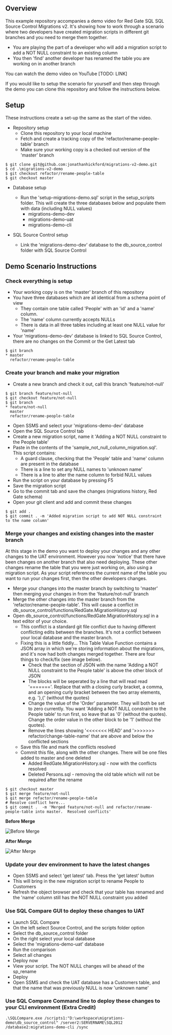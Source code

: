 ## Overview

This example repository accompanies a demo video for Red Gate SQL SQL Source Control Migrations v2.  It's showing how to work through a scenario where two developers have created migration scripts in different git branches and you need to merge them together.

- You are playing the part of a developer who will add a migration script to add a NOT NULL constraint to an existing column 
- You then 'find' another developer has renamed the table you are working on in another branch

You can watch the demo video on YouTube [TODO: LINK]

If you would like to setup the scenario for yourself and then step through the demo you can clone this repository and follow the instructions below.

## Setup

These instructions create a set-up the same as the start of the video.

- Repository setup
	- Clone this repository to your local machine
	- Fetch and create a tracking copy of the 'refactor/rename-people-table' branch
	- Make sure your working copy is a checked out version of the 'master' branch

```
$ git clone git@github.com:jonathanhickford/migrations-v2-demo.git
$ cd .\migrations-v2-demo
$ git checkout refactor/rename-people-table
$ git checkout master
```

- Database setup
	- Run the 'setup-migrations-demo.sql' script in the setup_scripts folder.  This will create the three databases below and populate them with data (including NULL values)
		- migrations-demo-dev
		- migrations-demo-uat
		- migrations-demo-cli

- SQL Source Control setup
	- Link the 'migrations-demo-dev' database to the db_source_control folder with SQL Source Control

## Demo Scenario Instructions

### Check everything is setup
- Your working copy is on the 'master' branch of this repository
- You have three databases which are all identical from a schema point of view
	- They contain one table called 'People' with an 'id' and a 'name' column.  
	- The 'name' column  currently accepts NULLs
	- There is data in all three tables including at least one NULL value for 'name'
- Your 'migrations-demo-dev' database is linked to SQL Source Control, there are no changes on the Commit or  the Get Latest tab

```
$ git branch
* master
  refactor/rename-people-table
```

### Create your branch and make your migration
	
- Create a new branch and check it out, call this branch 'feature/not-null'

```
$ git branch feature/not-null
$ git checkout feature/not-null
$ git branch
* feature/not-null
  master
  refactor/rename-people-table
```

- Open SSMS and select your 'migrations-demo-dev' database
- Open the SQL Source Control tab
- Create a new migration script, name it 'Adding a NOT NULL constraint to the People table'
- Paste in the contents of the 'sample_not_null_column_migration.sql'.  This script contains:
	- A guard clause, checking that the 'People' table and 'name' column are present in the database
	- There is a line to set any NULL names to 'unknown name'
	- There is a line to alter the name column to forbid NULL values
- Run the script on your database by pressing F5
- Save the migration script
- Go to the commit tab and save the changes (migrations history, Red Gate schema)
- Open your git client and add and commit these changes

```
$ git add .
$ git commit . -m 'Added migration script to add NOT NULL constraint to the name column'
```

### Merge your changes and existing changes into the master branch

At this stage in the demo you want to deploy your changes and any other changes to the UAT environment.  However you now 'notice' that there have been changes on another branch that also need deploying.  These other changes rename the table that you were just working on, also using a migration script.  As your script references the current name of the table you want to run your changes first, then the other developers changes.

- Merge your changes into the master branch by switching to 'master' then merging your changes in from the 'feature/not-null' branch
- Merge the other changes into the master branch from the 'refactor/rename-people-table'.  This will cause a conflict in db_source_control/functions/RedGate.MigrationHistory.sql
- Open db_source_control/functions/RedGate.MigrationHistory.sql in a text editor of your choice.
	- This conflict is a standard git file conflict due to having different conflicting edits between the branches.  It's not a conflict between your local database and the master branch.
	- Fixing this is a little fiddly...  This Table Value Function contains a JSON array in which we're storing information about the migrations, and it's now had both changes merged together.  There are four things to check/fix (see image below).
		- Check that the section of JSON with the name 'Adding a NOT NULL constraint to the People table' is above the other block of JSON
		- The blocks will be seperated by a line that will read read '======='.  Replace that with a closing curly bracket, a comma, and an opening curly bracket between the two array elements, e.g. '},{'  (without the quotes)
		- Change the value of the 'Order' parameter.  They will both be set to zero currently.  You want 'Adding a NOT NULL constraint to the People table' to run first, so leave that as '0' (without the quotes).  Change the order value in the other block to be '1' (without the quotes).
		- Remove the lines showing '<<<<<<< HEAD' and  '>>>>>>> refactor/change-table-name' that are above and below the conflicted sections
	- Save this file and mark the conflicts resolved
	- Commit this file, along with the other changes.  There will be one files added to master and one deleted
		- Added RedGate.MigrationHistory.sql - now with the conflicts resolved
		- Deleted Persons.sql - removing the old table which will not be required after the rename

```
$ git checkout master
$ git merge feature/not-null
$ git merge refactor/rename-people-table
# Resolve conflict here...
$ git commit .  -m 'Merged feature/not-null and refactor/rename-people-table into master.  Resolved conflicts'
```

**Before Merge**

![Before Merge](images/before_merge.png "Before Merge")

**After Merge**

![After Merge](images/after_merge.png "After Merge")
				

### Update your dev environment to have the latest changes

- Open SSMS and select 'get latest' tab.  Press the 'get latest' button
- This will bring in the new migration script to rename People to Customers
- Refresh the object browser and check that your table has renamed and the 'name' column still has the NOT NULL constraint you added

### Use SQL Compare GUI to deploy these changes to UAT

- Launch SQL Compare
- On the left select Source Control, and the scripts folder option
- Select the db_source_control folder
- On the right select your local database
- Select the 'migrations-demo-uat' database
- Run the comparison
- Select all changes
- Deploy now
- View your script.  The NOT NULL changes will be ahead of the sp_rename
- Deploy
- Open SSMS and check the UAT database has a Customers table, and that the name that was previously NULL is now 'unknown name'

### Use SQL Compare Command line to deploy these changes to your CLI environment (Extra Credit) 

```
.\SQLCompare.exe /scripts1:"D:\workspace\migrations-demo\db_source_control" /server2:SERVERNAME\SQL2012 /database2:migrations-demo-cli /sync
```




